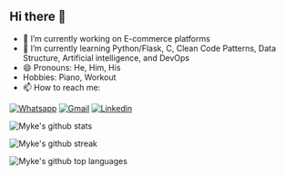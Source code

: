## Hi there 👋

- 🔭 I’m currently working on E-commerce platforms
- 🌱 I’m currently learning Python/Flask, C, Clean Code Patterns, Data Structure, Artificial intelligence, and DevOps
- 😄 Pronouns: He, Him, His
- Hobbies: Piano, Workout
- 📫 How to reach me:

[![Whatsapp](https://img.shields.io/badge/WhatsApp-25D366?style=for-the-badge&logo=whatsapp&logoColor=white&url=https://wa.me/+5513988047620)](https://wa.me/+5513988047620)
[![Gmail](https://img.shields.io/badge/Gmail-D14836?style=for-the-badge&logo=gmail&logoColor=white&url=https://sujeitoprogramador.com/)](mailto:mykeapo@gmail.com)
[![Linkedin](https://img.shields.io/badge/LinkedIn-0077B5?style=for-the-badge&logo=linkedin&logoColor=whitee&url=https://www.linkedin.com/in/myke-oliveira/)](https://www.linkedin.com/in/myke-oliveira/)

![Myke's github stats](https://github-readme-stats.vercel.app/api?username=myke-oliveira&amp;theme=dracula&amp;show_icons=true&amp;hide_border=false&amp;count_private=true)

![Myke's github streak](https://github-readme-streak-stats.herokuapp.com/?user=myke-oliveira&amp;theme=dracula&amp;hide_border=false)

![Myke's github top languages](https://github-readme-stats.vercel.app/api/top-langs/?username=myke-oliveira&amp;theme=dracula&amp;show_icons=true&amp;hide_border=false&amp;layout=compact)

<!--
**myke-oliveira/myke-oliveira** is a ✨ _special_ ✨ repository because its `README.md` (this file) appears on your GitHub profile.

Here are some ideas to get you started:

- 🔭 I’m currently working on ...
- 🌱 I’m currently learning ...
- 👯 I’m looking to collaborate on ...
- 🤔 I’m looking for help with ...
- 💬 Ask me about ...
- 📫 How to reach me: ...
- 😄 Pronouns: ...
- ⚡ Fun fact: ...
-->
